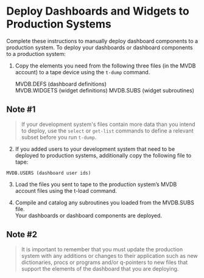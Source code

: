 # Deploy Dashboards and Widgets to Production Systems

<PageHeader />

Complete these instructions to manually deploy dashboard components to a production system. To deploy your dashboards or dashboard components to a production system:  

1. Copy the elements you need from the following three files (in the MVDB account) to a tape device using the `t-dump` command.  

   MVDB.DEFS (dashboard definitions)  
   MVDB.WIDGETS (widget definitions)
   MVDB.SUBS (widget subroutines)  

## Note #1

>If your development system's files contain more data than you intend to deploy, use the `select` or `get-list` commands to define a relevant subset before you run `t-dump`.

2. If you added users to your development system that need to be deployed to production systems, additionally copy the following file to tape:  

```
MVDB.USERS (dashboard user ids)  
```

3. Load the files you sent to tape to the production system’s MVDB account files using the t-load command.  

4. Compile and catalog any subroutines you loaded from the MVDB.SUBS file.  
   Your dashboards or dashboard components are deployed.  

## Note #2  

>It is important to remember that you must update the production system with any additions or changes to their application such as new dictionaries, procs or programs and/or q-pointers to new files that support the elements of the dashboard that you are deploying.  

<PageFooter />
